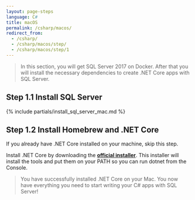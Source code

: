 ```yaml
---
layout: page-steps
language: C#
title: macOS
permalink: /csharp/macos/
redirect_from:
  - /csharp/
  - /csharp/macos/step/
  - /csharp/macos/step/1
---
```


> In this section, you will get SQL Server 2017 on Docker. After that you will install the necessary dependencies to create .NET Core apps with SQL Server.

## Step 1.1 Install SQL Server
{% include partials/install_sql_server_mac.md %}

## Step 1.2 Install Homebrew and .NET Core

If you already have .NET Core installed on your machine, skip this step. 

Install .NET Core by downloading the **[official installer](https://download.microsoft.com/download/0/F/D/0FD852A4-7EA1-4E2A-983A-0484AC19B92C/dotnet-sdk-2.0.0-osx-gs-x64.pkg)**. This installer will install the tools and put them on your PATH so you can run dotnet from the Console.

> You have successfully installed .NET Core on your Mac. You now have everything you need to start writing your C# apps with SQL Server!
